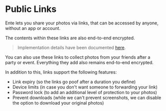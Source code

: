 # Public Links

Ente lets you share your photos via links, that can be accessed by anyone,
without an app or account.

The contents within these links are also end-to-end encrypted.

> Implementation details have been documented
> [here](https://ente.io/blog/building-shareable-links/).

You can also use these links to collect photos from your friends after a party
or event. Everything they add also remains end-to-end encrypted.

In addition to this, links support the following features:

-   Link expiry (so the links go poof after a duration you define)
-   Device limits (in case you don't want someone to forwarding your link)
-   Password lock (to add an additional level of protection to your photos)
-   Prevent downloads (while we can't prevent screenshots, we can disable the
    option to download your original photos)
